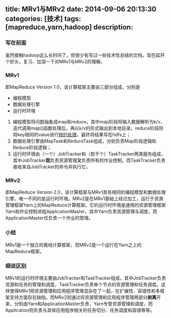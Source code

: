 title: MRv1与MRv2
date: 2014-09-06 20:13:30
categories: [技术]
tags: [mapreduce,yarn,hadoop]
description: 
---
### 写在前面
虽然接触hadoop这么长时间了，但很少有写过一些技术性总结的文档，现在起开个好头，复习、加深一下对MRv1与MRv2的理解。

### MRv1
即MapReduce Version 1.0，该计算框架主要由三部分组成，分别是
* 编程模型
* 数据处理引擎
* 运行时环境 
  
1. 编程模型将问题抽象成map和reduce，其中map阶段将输入数据解析为k/v，迭代调用map()函数处理后，再以k/v的形式输出到本地目录，reduce阶段则将key相同的value进行[规约处理](http://www.docin.com/p-160874280.html)，最终将结果写在hdfs上；
2. 数据处理引擎由MapTask和ReduceTask组成，分别负责Map阶段逻辑和Reduce阶段逻辑；
3. 运行时环境由（一个）JobTracker和（若干个）TaskTracker两类服务组成，其中JobTracker**既**负责资源管理**又**负责所有的作业控制，而TaskTracker负责接收来自JobTracker的命令并执行它。

### MRv2
即MapReduce Version 2.0，该计算框架与MRv1具有相同的编程模型和数据处理引擎，唯一不同的是运行时环境。MRv2是在MRv1基础上经过加工，运行于资源管理框架Yarn上的MapReduce计算框架。它的运行时环境是通用的资源管理框架Yarn和作业控制进程ApplicationMaster，其中Yarn负责资源管理与调度，而ApplicationMaster仅负责一个作业的管理。

### 小结
MRv1是一个独立的离线计算框架，而MRv2是一个运行在Yarn之上的MapReduce框架。

### 细说区别
MRv1的运行时环境主要由JobTracker和TaskTracker组成，其中JobTracker负责资源和任务的管理和调度，TaskTracker负责单个节点的资源管理和任务调度。这样使得MRv1把资源管理和应用程序管理混杂在了一起，在扩展性、容错性和多框架支持方面存在缺陷。而MRv2则通过将资源管理和应用程序管理两部分**剥离**开来，分别由Yarn和ApplicationMaster负责，Yarn专管资源管理和调度，而Application则负责与具体应用程序相关的任务切分、任务调度和容错等等。
